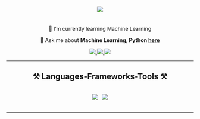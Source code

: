 <h1 align="center">
    <img src="https://readme-typing-svg.herokuapp.com/?font=Righteous&size=35&center=true&vCenter=true&width=500&height=70&duration=4000&lines=Hi+There!+👋;+I'm+Samruddhi+VS!;" />
</h1>


<br/>

<div align="center">
 🌱 I’m currently learning Machine Learning

💬 Ask me about **Machine Learning, Python [here](https://www.linkedin.com/in/nishanth-s-35b515222)**
</div>
 
<div align="center"> 
   <a href="mailto:samruddhivs24@gmail.com">
    <img src="https://img.shields.io/badge/gmail-333333?style=for-the-badge&logo=gmail&logoColor=red" />
  </a>
  <a href="http://linkedin.com/in/samruddhi-v-s-691b62270" target="_blank">
    <img src="https://img.shields.io/badge/LinkedIn-0077B5?style=for-the-badge&logo=linkedin&logoColor=white" />
  </a>
  <a href="https://mrpeace-portfolio.netlify.app/" target="_blank">
     <img src="https://img.shields.io/badge/Portfolio-FF5722?style=for-the-badge&logo=todoist&logoColor=white" /> <!-- sqlite, safari, google-chrome are other good icon options -->
  </a>
</div>

<hr/>
 
<h2 align="center">⚒️ Languages-Frameworks-Tools ⚒️</h2>
<br/>
<div align="center">
    <img src="https://skillicons.dev/icons?i=html,css,vscode,github,git,mysql,python" style="margin-right: 03px;" />
    <img src="https://skillicons.dev/icons?i=javascript,c,machinelearning" style="margin-left: 03px;" /><br>
</div>

<br/>
<hr/>


